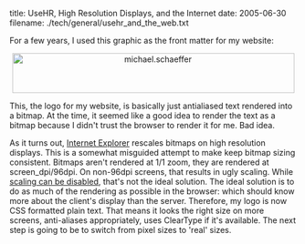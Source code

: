 title: UseHR, High Resolution Displays, and the Internet
date: 2005-06-30
filename: ./tech/general/usehr_and_the_web.txt

For a few years, I used this graphic as the front matter for my
website:

<center>
  <img src="http://www.mschaef.com/pics\p_intro.png" width="494" height="70" alt="michael.schaeffer" class="borderless">
</center>

This, the logo for my website, is basically just antialiased text
rendered into a bitmap. At the time, it seemed like a good idea to
render the text as a bitmap because I didn't trust the browser to
render it for me.  Bad idea.

As it turns out, <a
href="http://msdn.microsoft.com/library/default.asp?url=/workshop/author/dhtml/overview/highdpi.asp">Internet
Explorer</a> rescales bitmaps on high resolution displays. This is a
somewhat misguided attempt to make keep bitmap sizing
consistent. Bitmaps aren't rendered at 1/1 zoom, they are rendered at
screen_dpi/96dpi. On non-96dpi screens, that results in ugly
scaling. While <a
href="http://www.nigelcoldwell.co.uk/userhr/">scaling can be
disabled</a>, that's not the ideal solution.  The ideal solution is to
do as much of the rendering as possible in the browser: which should
know more about the client's display than the server. Therefore, my
logo is now CSS formatted plain text. That means it looks the right
size on more screens, anti-aliases appropriately, uses ClearType if
it's available. The next step is going to be to switch from pixel
sizes to 'real' sizes.
